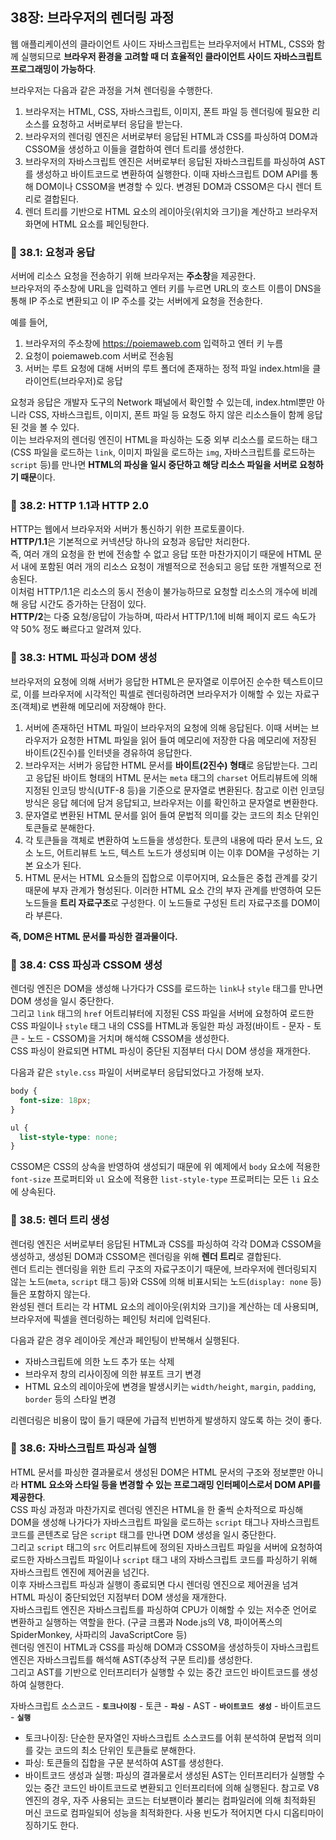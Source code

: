 ## 38장: 브라우저의 렌더링 과정

웹 애플리케이션의 클라이언트 사이드 자바스크립트는 브라우저에서 HTML, CSS와 함께 실행되므로 **브라우저 환경을 고려할 때 더 효율적인 클라이언트 사이드 자바스크립트 프로그래밍이 가능하다**.

브라우저는 다음과 같은 과정을 거쳐 렌더링을 수행한다.

1. 브라우저는 HTML, CSS, 자바스크립트, 이미지, 폰트 파일 등 렌더링에 필요한 리소스를 요청하고 서버로부터 응답을 받는다.
2. 브라우저의 렌더링 엔진은 서버로부터 응답된 HTML과 CSS를 파싱하여 DOM과 CSSOM을 생성하고 이들을 결합하여 렌더 트리를 생성한다.
3. 브라우저의 자바스크립트 엔진은 서버로부터 응답된 자바스크립트를 파싱하여 AST를 생성하고 바이트코드로 변환하여 실행한다. 이때 자바스크립트 DOM API를 통해 DOM이나 CSSOM을 변경할 수 있다. 변경된 DOM과 CSSOM은 다시 렌더 트리로 결합된다.
4. 렌더 트리를 기반으로 HTML 요소의 레이아웃(위치와 크기)을 계산하고 브라우저 화면에 HTML 요소를 페인팅한다.

### 📍 38.1: 요청과 응답

서버에 리소스 요청을 전송하기 위해 브라우저는 **주소창**을 제공한다.  
브라우저의 주소창에 URL을 입력하고 엔터 키를 누르면 URL의 호스트 이름이 DNS을 통해 IP 주소로 변환되고 이 IP 주소를 갖는 서버에게 요청을 전송한다.

예를 들어,

1. 브라우저의 주소창에 https://poiemaweb.com 입력하고 엔터 키 누름
2. 요청이 poiemaweb.com 서버로 전송됨
3. 서버는 루트 요청에 대해 서버의 루트 폴더에 존재하는 정적 파일 index.html을 클라이언트(브라우저)로 응답

요청과 응답은 개발자 도구의 Network 패널에서 확인할 수 있는데, index.html뿐만 아니라 CSS, 자바스크립트, 이미지, 폰트 파일 등 요청도 하지 않은 리소스들이 함께 응답된 것을 볼 수 있다.  
이는 브라우저의 렌더링 엔진이 HTML을 파싱하는 도중 외부 리소스를 로드하는 태그(CSS 파일을 로드하는 `link`, 이미지 파일을 로드하는 `img`, 자바스크립트를 로드하는 `script` 등)를 만나면 **HTML의 파싱을 일시 중단하고 해당 리소스 파일을 서버로 요청하기 때문**이다.

### 📍 38.2: HTTP 1.1과 HTTP 2.0

HTTP는 웹에서 브라우저와 서버가 통신하기 위한 프로토콜이다.  
**HTTP/1.1**은 기본적으로 커넥션당 하나의 요청과 응답만 처리한다.  
즉, 여러 개의 요청을 한 번에 전송할 수 없고 응답 또한 마찬가지이기 때문에 HTML 문서 내에 포함된 여러 개의 리소스 요청이 개별적으로 전송되고 응답 또한 개별적으로 전송된다.  
이처럼 HTTP/1.1은 리소스의 동시 전송이 불가능하므로 요청할 리소스의 개수에 비례해 응답 시간도 증가하는 단점이 있다.  
**HTTP/2**는 다중 요청/응답이 가능하며, 따라서 HTTP/1.1에 비해 페이지 로드 속도가 약 50% 정도 빠르다고 알려져 있다.

### 📍 38.3: HTML 파싱과 DOM 생성

브라우저의 요청에 의해 서버가 응답한 HTML은 문자열로 이루어진 순수한 텍스트이므로, 이를 브라우저에 시각적인 픽셀로 렌더링하려면 브라우저가 이해할 수 있는 자료구조(객체)로 변환해 메모리에 저장해야 한다.

1. 서버에 존재하던 HTML 파일이 브라우저의 요청에 의해 응답된다. 이때 서버는 브라우저가 요청한 HTML 파일을 읽어 들여 메모리에 저장한 다음 메모리에 저장된 바이트(2진수)를 인터넷을 경유하여 응답한다.
2. 브라우저는 서버가 응답한 HTML 문서를 **바이트(2진수) 형태**로 응답받는다. 그리고 응답된 바이트 형태의 HTML 문서는 `meta` 태그의 `charset` 어트리뷰트에 의해 지정된 인코딩 방식(UTF-8 등)을 기준으로 문자열로 변환된다. 참고로 이런 인코딩 방식은 응답 헤더에 담겨 응답되고, 브라우저는 이를 확인하고 문자열로 변환한다.
3. 문자열로 변환된 HTML 문서를 읽어 들여 문법적 의미를 갖는 코드의 최소 단위인 토큰들로 분해한다.
4. 각 토큰들을 객체로 변환하여 노드들을 생성한다. 토큰의 내용에 따라 문서 노드, 요소 노드, 어트리뷰트 노드, 텍스트 노드가 생성되며 이는 이후 DOM을 구성하는 기본 요소가 된다.
5. HTML 문서는 HTML 요소들의 집합으로 이루어지며, 요소들은 중첩 관계를 갖기 때문에 부자 관계가 형성된다. 이러한 HTML 요소 간의 부자 관계를 반영하여 모든 노드들을 **트리 자료구조**로 구성한다. 이 노드들로 구성된 트리 자료구조를 DOM이라 부른다.

**즉, DOM은 HTML 문서를 파싱한 결과물이다.**

### 📍 38.4: CSS 파싱과 CSSOM 생성

렌더링 엔진은 DOM을 생성해 나가다가 CSS를 로드하는 `link`나 `style` 태그를 만나면 DOM 생성을 일시 중단한다.  
그리고 `link` 태그의 `href` 어트리뷰터에 지정된 CSS 파일을 서버에 요청하여 로드한 CSS 파일이나 `style` 태그 내의 CSS를 HTML과 동일한 파싱 과정(바이트 - 문자 - 토큰 - 노드 - CSSOM)을 거치며 해석해 CSSOM을 생성한다.  
CSS 파싱이 완료되면 HTML 파싱이 중단된 지점부터 다시 DOM 생성을 재개한다.

다음과 같은 `style.css` 파일이 서버로부터 응답되었다고 가정해 보자.

```css
body {
  font-size: 18px;
}

ul {
  list-style-type: none;
}
```

CSSOM은 CSS의 상속을 반영하여 생성되기 때문에 위 예제에서 `body` 요소에 적용한 `font-size` 프로퍼티와 `ul` 요소에 적용한 `list-style-type` 프로퍼티는 모든 `li` 요소에 상속된다.

### 📍 38.5: 렌더 트리 생성

렌더링 엔진은 서버로부터 응답된 HTML과 CSS를 파싱하여 각각 DOM과 CSSOM을 생성하고, 생성된 DOM과 CSSOM은 렌더링을 위해 **렌더 트리**로 결합된다.  
렌더 트리는 렌더링을 위한 트리 구조의 자료구조이기 때문에, 브라우저에 렌더링되지 않는 노드(`meta`, `script` 태그 등)와 CSS에 의해 비표시되는 노드(`display: none` 등)들은 포함하지 않는다.  
완성된 렌더 트리는 각 HTML 요소의 레이아웃(위치와 크기)을 계산하는 데 사용되며, 브라우저에 픽셀을 렌더링하는 페인팅 처리에 입력된다.

다음과 같은 경우 레이아웃 계산과 페인팅이 반복해서 실행된다.

- 자바스크립트에 의한 노드 추가 또는 삭제
- 브라우저 창의 리사이징에 의한 뷰포트 크기 변경
- HTML 요소의 레이아웃에 변경을 발생시키는 `width/height`, `margin`, `padding`, `border` 등의 스타일 변경

리렌더링은 비용이 많이 들기 때문에 가급적 빈번하게 발생하지 않도록 하는 것이 좋다.

### 📍 38.6: 자바스크립트 파싱과 실행

HTML 문서를 파싱한 결과물로서 생성된 DOM은 HTML 문서의 구조와 정보뿐만 아니라 **HTML 요소와 스타일 등을 변경할 수 있는 프로그래밍 인터페이스로서 DOM API를 제공한다**.  
CSS 파싱 과정과 마찬가지로 렌더링 엔진은 HTML을 한 줄씩 순차적으로 파싱해 DOM을 생성해 나가다가 자바스크립트 파일을 로드하는 `script` 태그나 자바스크립트 코드를 콘텐츠로 담은 `script` 태그를 만나면 DOM 생성을 일시 중단한다.  
그리고 `script` 태그의 `src` 어트리뷰트에 정의된 자바스크립트 파일을 서버에 요청하여 로드한 자바스크립트 파일이나 `script` 태그 내의 자바스크립트 코드를 파싱하기 위해 자바스크립트 엔진에 제어권을 넘긴다.  
이후 자바스크립트 파싱과 실행이 종료되면 다시 렌더링 엔진으로 제어권을 넘겨 HTML 파싱이 중단되었던 지점부터 DOM 생성을 재개한다.  
자바스크립트 엔진은 자바스크립트를 파싱하여 CPU가 이해할 수 있는 저수준 언어로 변환하고 실행하는 역할을 한다. (구글 크롬과 Node.js의 V8, 파이어폭스의 SpiderMonkey, 사파리의 JavaScriptCore 등)  
렌더링 엔진이 HTML과 CSS를 파싱해 DOM과 CSSOM을 생성하듯이 자바스크립트 엔진은 자바스크립트를 해석해 AST(추상적 구문 트리)를 생성한다.  
그리고 AST를 기반으로 인터프리터가 실행할 수 있는 중간 코드인 바이트코드를 생성하여 실행한다.

자바스크립트 소스코드 - **`토크나이징`** - 토큰 - **`파싱`** - AST - **`바이트코드 생성`** - 바이트코드 - **`실행`**

- 토크나이징: 단순한 문자열인 자바스크립트 소스코드를 어휘 분석하여 문법적 의미를 갖는 코드의 최소 단위인 토큰들로 분해한다.
- 파싱: 토큰들의 집합을 구문 분석하여 AST를 생성한다.
- 바이트코드 생성과 실행: 파싱의 결과물로서 생성된 AST는 인터프리터가 실행할 수 있는 중간 코드인 바이트코드로 변환되고 인터프리터에 의해 실행된다. 참고로 V8 엔진의 경우, 자주 사용되는 코드는 터보팬이라 불리는 컴파일러에 의해 최적화된 머신 코드로 컴파일되어 성능을 최적화한다. 사용 빈도가 적어지면 다시 디옵티마이징하기도 한다.
